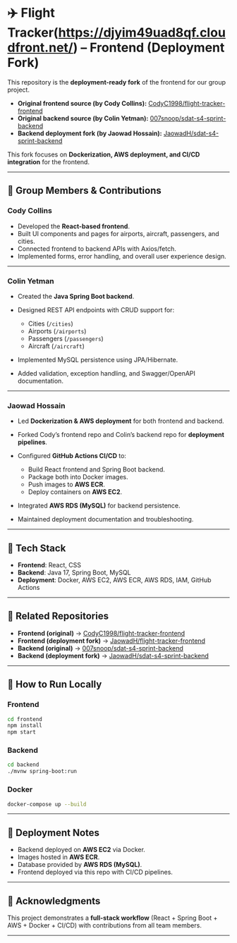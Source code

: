 # ✈️ Flight Tracker(https://djyim49uad8qf.cloudfront.net/) – Frontend (Deployment Fork)

This repository is the **deployment-ready fork** of the frontend for our group project.

* **Original frontend source (by Cody Collins):** [CodyC1998/flight-tracker-frontend](https://github.com/CodyC1998/flight-tracker-frontend)
* **Original backend source (by Colin Yetman):** [007snoop/sdat-s4-sprint-backend](https://github.com/007snoop/sdat-s4-sprint-backend)
* **Backend deployment fork (by Jaowad Hossain):** [JaowadH/sdat-s4-sprint-backend](https://github.com/JaowadH/sdat-s4-sprint-backend)

This fork focuses on **Dockerization, AWS deployment, and CI/CD integration** for the frontend.

---

## 👥 Group Members & Contributions

### **Cody Collins**

* Developed the **React-based frontend**.
* Built UI components and pages for airports, aircraft, passengers, and cities.
* Connected frontend to backend APIs with Axios/fetch.
* Implemented forms, error handling, and overall user experience design.

---

### **Colin Yetman**

* Created the **Java Spring Boot backend**.
* Designed REST API endpoints with CRUD support for:

  * Cities (`/cities`)
  * Airports (`/airports`)
  * Passengers (`/passengers`)
  * Aircraft (`/aircraft`)
* Implemented MySQL persistence using JPA/Hibernate.
* Added validation, exception handling, and Swagger/OpenAPI documentation.

---

### **Jaowad Hossain**

* Led **Dockerization & AWS deployment** for both frontend and backend.
* Forked Cody’s frontend repo and Colin’s backend repo for **deployment pipelines**.
* Configured **GitHub Actions CI/CD** to:

  * Build React frontend and Spring Boot backend.
  * Package both into Docker images.
  * Push images to **AWS ECR**.
  * Deploy containers on **AWS EC2**.
* Integrated **AWS RDS (MySQL)** for backend persistence.
* Maintained deployment documentation and troubleshooting.

---

## 🚀 Tech Stack

* **Frontend**: React, CSS 
* **Backend**: Java 17, Spring Boot, MySQL
* **Deployment**: Docker, AWS EC2, AWS ECR, AWS RDS, IAM, GitHub Actions

---

## 🔗 Related Repositories

* **Frontend (original)** → [CodyC1998/flight-tracker-frontend](https://github.com/CodyC1998/flight-tracker-frontend)
* **Frontend (deployment fork)** → [JaowadH/flight-tracker-frontend](https://github.com/JaowadH/flight-tracker-frontend)
* **Backend (original)** → [007snoop/sdat-s4-sprint-backend](https://github.com/007snoop/sdat-s4-sprint-backend)
* **Backend (deployment fork)** → [JaowadH/sdat-s4-sprint-backend](https://github.com/JaowadH/sdat-s4-sprint-backend)

---

## 📖 How to Run Locally

### Frontend

```bash
cd frontend
npm install
npm start
```

### Backend

```bash
cd backend
./mvnw spring-boot:run
```

### Docker

```bash
docker-compose up --build
```

---

## 📌 Deployment Notes

* Backend deployed on **AWS EC2** via Docker.
* Images hosted in **AWS ECR**.
* Database provided by **AWS RDS (MySQL)**.
* Frontend deployed via this repo with CI/CD pipelines.

---

## 🙌 Acknowledgments

This project demonstrates a **full-stack workflow** (React + Spring Boot + AWS + Docker + CI/CD) with contributions from all team members.

---

